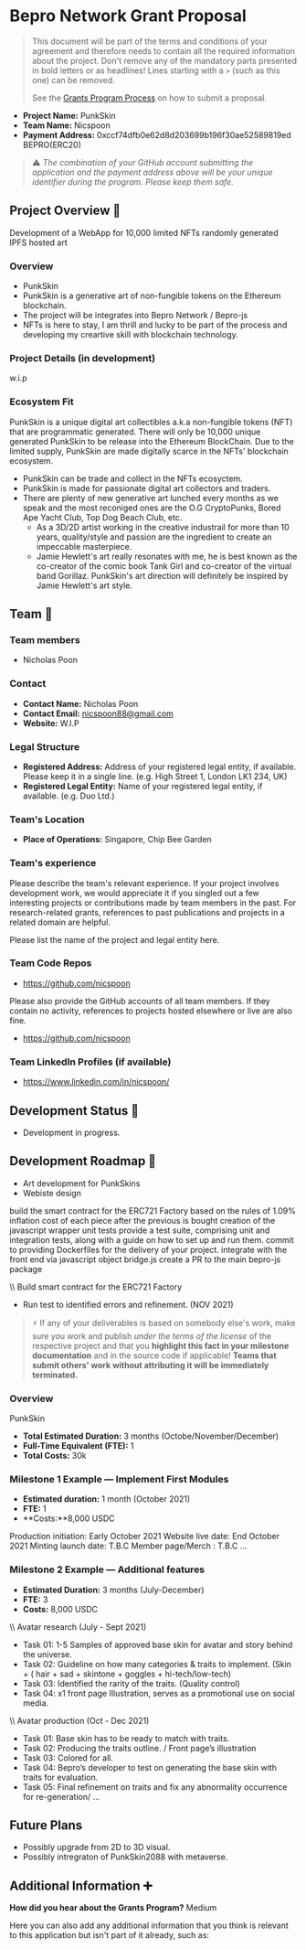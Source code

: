 # Bepro Network Grant Proposal

> This document will be part of the terms and conditions of your agreement and therefore needs to contain all the required information about the project. Don't remove any of the mandatory parts presented in bold letters or as headlines! Lines starting with a `>` (such as this one) can be removed.
>
> See the [Grants Program Process](https://github.com/bepronetwork/grants-program/#pencil-process) on how to submit a proposal.

* **Project Name:** PunkSkin
* **Team Name:** Nicspoon
* **Payment Address:** 0xccf74dfb0e62d8d203699b196f30ae52589819ed  BEPRO(ERC20) 


> ⚠️ *The combination of your GitHub account submitting the application and the payment address above will be your unique identifier during the program. Please keep them safe.*


## Project Overview :page_facing_up:
Development of a WebApp for 10,000 limited NFTs randomly generated IPFS hosted art

### Overview

* PunkSkin
* PunkSkin is a generative art of non-fungible tokens on the Ethereum blockchain.
* The project will be integrates into Bepro Network / Bepro-js
* NFTs is here to stay, I am thrill and lucky to be part of the process and developing my creartive skill with blockchain technology.

### Project Details (in development) 

w.i.p

### Ecosystem Fit

PunkSkin is a unique digital art collectibles a.k.a non-fungible tokens (NFT) that are programmatic generated. 
There will only be 10,000 unique generated PunkSkin to be release into the Ethereum BlockChain.
Due to the limited supply, PunkSkin are made digitally scarce in the NFTs' blockchain ecosystem.


* PunkSkin can be trade and collect in the NFTs ecosyctem.
* PunkSkin is made for passionate digital art collectors and traders. 
* There are plenty of new generative art lunched every months as we speak and the most reconiged ones are the O.G CryptoPunks, Bored Ape Yacht Club, Top Dog Beach Club, etc.
  * As a 3D/2D artist working in the creative industrail for more than 10 years, quality/style and passion are the ingredient to create an impeccable masterpiece.
  * Jamie Hewlett's art really resonates with me, he is best known as the co-creator of the comic book Tank Girl and co-creator of the virtual band Gorillaz. PunkSkin's art direction will definitely be inspired by Jamie Hewlett's art style.
  
## Team :busts_in_silhouette:

### Team members

* Nicholas Poon

### Contact

* **Contact Name:** Nicholas Poon
* **Contact Email:** nicspoon88@gmail.com
* **Website:** W.I.P

### Legal Structure

* **Registered Address:** Address of your registered legal entity, if available. Please keep it in a single line. (e.g. High Street 1, London LK1 234, UK)
* **Registered Legal Entity:** Name of your registered legal entity, if available. (e.g. Duo Ltd.)


### Team's Location

* **Place of Operations:** Singapore, Chip Bee Garden


### Team's experience

Please describe the team's relevant experience. If your project involves development work, we would appreciate it if you singled out a few interesting projects or contributions made by team members in the past. For research-related grants, references to past publications and projects in a related domain are helpful.

Please list the name of the project and legal entity here.


### Team Code Repos

* https://github.com/nicspoon

Please also provide the GitHub accounts of all team members. If they contain no activity, references to projects hosted elsewhere or live are also fine.

* https://github.com/nicspoon


### Team LinkedIn Profiles (if available)

* https://www.linkedin.com/in/nicspoon/


## Development Status :open_book:

* Development in progress.

## Development Roadmap :nut_and_bolt:

* Art development for PunkSkins
* Webiste design


build the smart contract for the ERC721 Factory based on the rules of 1.09% inflation cost of each piece after the previous is bought
creation of the javascript wrapper
unit tests
provide a test suite, comprising unit and integration tests, along with a guide on how to set up and run them.
commit to providing Dockerfiles for the delivery of your project.
integrate with the front end via javascript object bridge.js
create a PR to the main bepro-js package


\\\ Build smart contract for the ERC721 Factory 
* Run test to identified errors and refinement. (NOV 2021)


> :zap: If any of your deliverables is based on somebody else's work, make sure you work and publish _under the terms of the license_ of the respective project and that you **highlight this fact in your milestone documentation** and in the source code if applicable! **Teams that submit others' work without attributing it will be immediately terminated.**

### Overview
PunkSkin

* **Total Estimated Duration:** 3 months (Octobe/November/December)
* **Full-Time Equivalent (FTE):**  1
* **Total Costs:** 30k

### Milestone 1 Example — Implement First Modules

* **Estimated duration:** 1 month (October 2021) 
* **FTE:** 1
* **Costs:**8,000 USDC 

Production initiation: Early October 2021
Website live date:     End October 2021
Minting launch date:   T.B.C
Member page/Merch  :   T.B.C
...

### Milestone 2 Example — Additional features

* **Estimated Duration:** 3 months (July-December)
* **FTE:** 3 
* **Costs:** 8,000 USDC

\\\ Avatar research (July - Sept 2021)
* Task 01: 1-5 Samples of approved base skin for avatar and story behind the universe.
* Task 02: Guideline on how many categories & traits to implement. (Skin + ( hair + sad + skintone + goggles + hi-tech/low-tech) 
* Task 03: Identified the rarity of the traits. (Quality control)
* Task 04: x1 front page Illustration, serves as a promotional use on social media.

\\\ Avatar production (Oct - Dec 2021)
* Task 01: Base skin has to be ready to match with traits. 
* Task 02: Producing the traits outline. / Front page’s illustration
* Task 03: Colored for all.
* Task 04: Bepro’s developer to test on generating the base skin with traits for evaluation.
* Task 05: Final refinement on traits and fix any abnormality occurrence for re-generation/
...


## Future Plans

* Possibly upgrade from 2D to 3D visual.
* Possibly intregraton of PunkSkin2088 with metaverse.



## Additional Information :heavy_plus_sign:

**How did you hear about the Grants Program?**  Medium

Here you can also add any additional information that you think is relevant to this application but isn't part of it already, such as:


